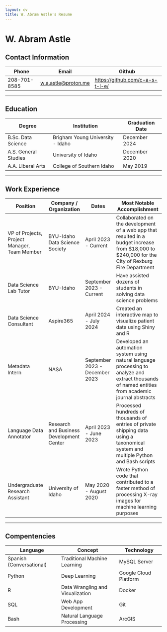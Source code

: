 ```yaml
---
layout: cv
title: W. Abram Astle's Resume
---
```

# W. Abram Astle
## Contact Information
| Phone | Email | Github |
|----------|---------|-------|
| 208-701-8585 | w.a.astle@proton.me | https://github.com/c-a-s-t-l-e/ |

---

## Education
| Degree | Institution | Graduation Date |
|--------|-------------|-----------------|
| B.Sc. Data Science | Brigham Young University - Idaho | December 2024 |
| A.S. General Studies | University of Idaho | December 2020 |
| A.A. LIberal Arts | College of Southern Idaho | May 2019 |

---

## Work Experience
| Position | Company / Organization | Dates | Most Notable Accomplishment |
|----------|---------|-------|-----------------|
| VP of Projects, Project Manager, Team Member | BYU-Idaho Data Science Society | April 2023 - Current | Collaborated on the development of a web app that resulted in a budget increase from $18,000 to $240,000 for the City of Rexburg Fire Department |
| Data Science Lab Tutor| BYU-Idaho | September 2023 - Current | Have assisted dozens of students in solving data science problems|
| Data Science Consultant | Aspire365 | April 2024 - July 2024 | Created an interactive map to visualize patient data using Shiny and R |
| Metadata Intern | NASA | September 2023 - December 2023 | Developed an automation system using natural language processing to analyze and extract thousands of named entities from academic journal abstracts |
| Language Data Annotator | Research and Business Development Center | April 2023 - June 2023 | Processed hundreds of thousands of entries of private shipping data using a taxonomical system and multiple Python and Bash scripts |
| Undergraduate Research Assistant | University of Idaho | May 2020 - August 2020 | Wrote Python code that contributed to a faster method of processing X-ray images for machine learning purposes  |

---
## Compentencies
| Language | Concept | Technology |
|--------|-------------|-----------------|
| Spanish (Conversational) | Traditional Machine Learning | MySQL Server |
| Python | Deep Learning | Google Cloud Platform |
| R | Data Wrangling and Visualization | Docker |
| SQL | Web App Development | Git |
| Bash | Natural Language Processing | ArcGIS |


<!-- ### Footer

Last updated: May 2013 -->



